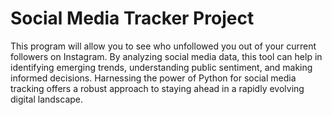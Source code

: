 # Social Media Tracker Project

This program will allow you to see who unfollowed you out of your current followers on Instagram. By analyzing social media data, this tool can help in identifying emerging trends, understanding public sentiment, and making informed decisions.
Harnessing the power of Python for social media tracking offers a robust approach to staying ahead in a rapidly evolving digital landscape.




